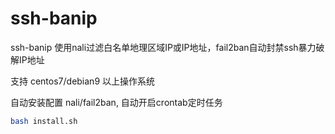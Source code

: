 # ssh-banip

ssh-banip 使用nali过滤白名单地理区域IP或IP地址，fail2ban自动封禁ssh暴力破解IP地址

支持 centos7/debian9 以上操作系统

自动安装配置 nali/fail2ban, 自动开启crontab定时任务
```bash
bash install.sh 
```

